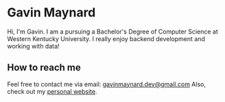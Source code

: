 # Gavin Maynard
Hi, I'm Gavin. I am a pursuing a Bachelor's Degree of Computer Science at Western Kentucky University. I really enjoy backend development and working with data!

## How to reach me
Feel free to contact me via email: [gavinmaynard.dev@gmail.com](mailto:gavinmaynard.dev@gmail.com)
Also, check out my [personal website](https://gavinmaynard.dev).

